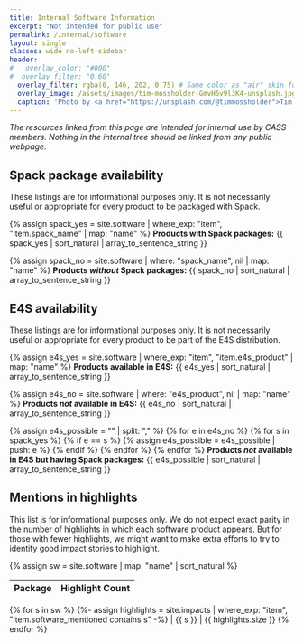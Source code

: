 ```yaml
---
title: Internal Software Information
excerpt: "Not intended for public use"
permalink: /internal/software
layout: single
classes: wide no-left-sidebar
header:
#   overlay_color: "#000"
#  overlay_filter: "0.60"
  overlay_filter: rgba(0, 146, 202, 0.75) # Same color as "air" skin footer
  overlay_image: /assets/images/tim-mossholder-GmvH5v9l3K4-unsplash.jpg
  caption: 'Photo by <a href="https://unsplash.com/@timmossholder">Tim Mossholder</a> on <a href="https://unsplash.com/photos/cogs-and-gears-GmvH5v9l3K4">Unsplash</a>'
---
```

*The resources linked from this page are intended for internal use by CASS members. Nothing in the internal tree should be linked from any public webpage.*

## Spack package availability

These listings are for informational purposes only.  It is not necessarily useful or appropriate for every product to be packaged with Spack.

{% assign spack_yes = site.software | where_exp: "item", "item.spack_name" | map: "name" %}
**Products with Spack packages:** {{ spack_yes | sort_natural | array_to_sentence_string }}

{% assign spack_no = site.software | where: "spack_name", nil | map: "name" %}
**Products *without* Spack packages:** {{ spack_no | sort_natural | array_to_sentence_string }}

## E4S availability

These listings are for informational purposes only.  It is not necessarily useful or appropriate for every product to be part of the E4S distribution.

{% assign e4s_yes = site.software | where_exp: "item", "item.e4s_product" | map: "name" %}
**Products available in E4S:** {{ e4s_yes | sort_natural | array_to_sentence_string }}

{% assign e4s_no = site.software | where: "e4s_product", nil | map: "name" %}
**Products *not* available in E4S:** {{ e4s_no | sort_natural | array_to_sentence_string }}

{% assign e4s_possible = "" | split: "," %}
{% for e in e4s_no %}
  {% for s in spack_yes %}
    {% if e == s %}
      {% assign e4s_possible = e4s_possible | push: e %}
    {% endif %}
  {% endfor %}
{% endfor %}
**Products *not* available in E4S but having Spack packages:** {{ e4s_possible | sort_natural | array_to_sentence_string }}

## Mentions in highlights

This list is for informational purposes only.  We do not expect exact parity in the number of highlights in which each software product appears.  But for those with fewer highlights, we might want to make extra efforts to try to identify good impact stories to highlight.

{% assign sw = site.software | map: "name" | sort_natural %}

| Package | Highlight Count
|:--------|:--------------:
{% for s in sw %}
  {%- assign highlights = site.impacts | where_exp: "item", "item.software_mentioned contains s" -%}
| {{ s }} | {{ highlights.size }}
{% endfor %}